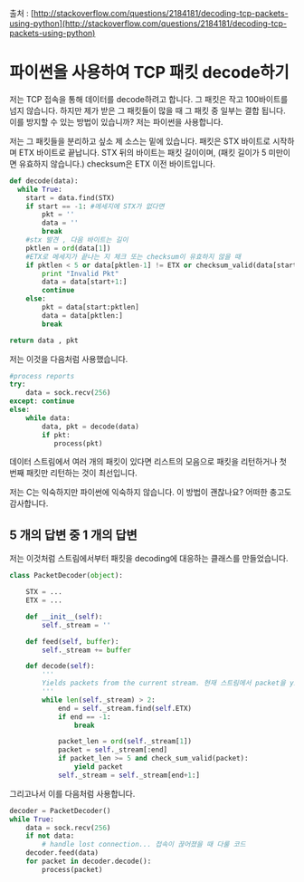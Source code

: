 출처 : [http://stackoverflow.com/questions/2184181/decoding-tcp-packets-using-python](http://stackoverflow.com/questions/2184181/decoding-tcp-packets-using-python)

# 파이썬을 사용하여 TCP 패킷 decode하기

저는 TCP 접속을 통해 데이터를 decode하려고 합니다. 그 패킷은 작고 100바이트를 넘지 않습니다. 하지만 제가 받은 그 패킷들이 많을 때 그 패킷 중 일부는 결합 됩니다. 이를 방지할 수 있는 방법이 있습니까? 저는 파이썬을 사용합니다.

저는 그 패킷들을 분리하고 싶소 제 소스는 밑에 있습니다. 패킷은 STX 바이트로 시작하며 ETX 바이트로 끝납니다.  STX 뒤의 바이트는 패킷 길이이며, (패킷 길이가 5 미만이면 유효하지 않습니다.) checksum은 ETX 이전 바이트입니다.

```python
def decode(data):
  while True:
    start = data.find(STX)
    if start == -1: #메세지에 STX가 없다면
        pkt = ''
        data = ''
        break
    #stx 발견 , 다음 바이트는 길이
    pktlen = ord(data[1])
    #ETX로 메세지가 끝나는 지 체크 또는 checksum이 유효하지 않을 때
    if pktlen < 5 or data[pktlen-1] != ETX or checksum_valid(data[start:pktlen]) == False:
        print "Invalid Pkt"
        data = data[start+1:]
        continue
    else:
        pkt = data[start:pktlen]
        data = data[pktlen:]
        break

return data , pkt
```

저는 이것을 다음처럼 사용했습니다.

```python
#process reports
try:
    data = sock.recv(256) 
except: continue 
else:
    while data:
        data, pkt = decode(data) 
        if pkt:
           process(pkt)
```

데이터 스트림에서 여러 개의 패킷이 있다면 리스트의 모음으로 패킷을 리턴하거나 첫 번째 패킷만 리턴하는 것이 최선입니다.

저는 C는 익숙하지만 파이썬에 익숙하지 않습니다. 이 방법이 괜찮나요? 어떠한 충고도 감사합니다.

## 5 개의 답변 중 1 개의 답변

저는 이것처럼 스트림에서부터 패킷을 decoding에 대응하는 클래스를 만들었습니다.

```python
class PacketDecoder(object):

    STX = ...
    ETX = ...

    def __init__(self):
        self._stream = ''

    def feed(self, buffer):
        self._stream += buffer

    def decode(self):
        '''
        Yields packets from the current stream. 현재 스트림에서 packet을 yield 처리
        '''
        while len(self._stream) > 2:
            end = self._stream.find(self.ETX)
            if end == -1:
                break

            packet_len = ord(self._stream[1])
            packet = self._stream[:end]
            if packet_len >= 5 and check_sum_valid(packet):
                yield packet
            self._stream = self._stream[end+1:]
```

그리고나서 이를 다음처럼 사용합니다.

```python
decoder = PacketDecoder()
while True:
    data = sock.recv(256) 
    if not data:
        # handle lost connection... 접속이 끊어졌을 때 다룰 코드
    decoder.feed(data)
    for packet in decoder.decode():
        process(packet)
```
